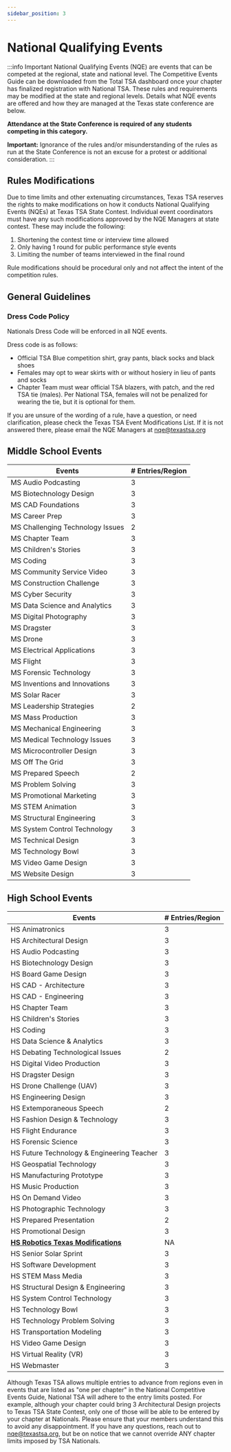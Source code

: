 ```yaml
---
sidebar_position: 3
---
```


# National Qualifying Events

:::info Important
National Qualifying Events (NQE) are events that can be competed at the regional, state and national level.  The Competitive Events Guide can be downloaded from the Total TSA dashboard once your chapter has finalized registration with National TSA. These rules and requirements may be modified at the state and regional levels. Details what NQE events are offered and how they are managed at the Texas state conference are below.

**Attendance at the State Conference is required of any students competing in this category.**

**Important:** Ignorance of the rules and/or misunderstanding of the rules as run at the State Conference is not an excuse for a protest or additional consideration.
:::

## Rules Modifications

Due to time limits and other extenuating circumstances, Texas TSA reserves the rights to make modifications on how it conducts National Qualifying Events (NQEs) at Texas TSA State Contest. Individual event coordinators must have any such modifications approved by the NQE Managers at state contest. These may include the following:

1. Shortening the contest time or interview time allowed
2. Only having 1 round for public performance style events
3. Limiting the number of teams interviewed in the final round

Rule modifications should be procedural only and not affect the intent of the competition rules.

## General Guidelines

### Dress Code Policy

Nationals Dress Code will be enforced in all NQE events.

Dress code is as follows:

- Official TSA Blue competition shirt, gray pants, black socks and black shoes
- Females may opt to wear skirts with or without hosiery in lieu of pants and socks
- Chapter Team must wear official TSA blazers, with patch, and the red TSA tie (males). Per National TSA, females will not be penalized for wearing the tie, but it is optional for them.

If you are unsure of the wording of a rule, have a question, or need clarification, please check the Texas TSA Event Modifications List. If it is not answered there, please email the NQE Managers at [nqe@texastsa.org](mailto:nqe@texastsa.org)

## Middle School Events

| Events                           | # Entries/Region |
| -------------------------------- | ---------------- |
| MS Audio Podcasting              | 3                |
| MS Biotechnology Design          | 3                |
| MS CAD Foundations               | 3                |
| MS Career Prep                   | 3                |
| MS Challenging Technology Issues | 2                |
| MS Chapter Team                  | 3                |
| MS Children's Stories            | 3                | 
| MS Coding                        | 3                |
| MS Community Service Video       | 3                |
| MS Construction Challenge        | 3                |
| MS Cyber Security                | 3                |
| MS Data Science and Analytics    | 3                | 
| MS Digital Photography           | 3                | 
| MS Dragster                      | 3                |
| MS Drone                         | 3                |
| MS Electrical Applications       | 3                |
| MS Flight                        | 3                |
| MS Forensic Technology           | 3                |
| MS Inventions and Innovations    | 3                |
| MS Solar Racer                   | 3                |
| MS Leadership Strategies         | 2                | 
| MS Mass Production               | 3                |
| MS Mechanical Engineering        | 3                |
| MS Medical Technology Issues     | 3                | 
| MS Microcontroller Design        | 3                |
| MS Off The Grid                  | 3                | 
| MS Prepared Speech               | 2                | 
| MS Problem Solving               | 3                |
| MS Promotional Marketing         | 3                |
| MS STEM Animation                | 3                | 
| MS Structural Engineering        | 3                |
| MS System Control Technology     | 3                | 
| MS Technical Design              | 3                |
| MS Technology Bowl               | 3                |
| MS Video Game Design             | 3                |
| MS Website Design                | 3                |

## High School Events

| Events                                                          | # Entries/Region |
| --------------------------------------------------------------- | ---------------- |
| HS Animatronics                                                 | 3                |
| HS Architectural Design                                         | 3                |
| HS Audio Podcasting                                             | 3                |
| HS Biotechnology Design                                         | 3                |
| HS Board Game Design                                            | 3                |
| HS CAD - Architecture                                           | 3                |
| HS CAD - Engineering                                            | 3                |
| HS Chapter Team                                                 | 3                |
| HS Children's Stories                                           | 3                |
| HS Coding                                                       | 3                |
| HS Data Science & Analytics                                     | 3                |
| HS Debating Technological Issues                                | 2                |
| HS Digital Video Production                                     | 3                |
| HS Dragster Design                                              | 3                |
| HS Drone Challenge (UAV)                                        | 3                |
| HS Engineering Design                                           | 3                |
| HS Extemporaneous Speech                                        | 2                |
| HS Fashion Design & Technology                                  | 3                |
| HS Flight Endurance                                             | 3                |
| HS Forensic Science                                             | 3                |
| HS Future Technology & Engineering Teacher                      | 3                |
| HS Geospatial Technology                                        | 3                |
| HS Manufacturing Prototype                                      | 3                |
| HS Music Production                                             | 3                |
| HS On Demand Video                                              | 3                |
| HS Photographic Technology                                      | 3                |
| HS Prepared Presentation                                        | 2                |
| HS Promotional Design                                           | 3                |
| **[HS Robotics Texas Modifications](/rec-foundation-robotics)** | NA               |
| HS Senior Solar Sprint                                          | 3                |
| HS Software Development                                         | 3                |
| HS STEM Mass Media                                              | 3                |
| HS Structural Design & Engineering                              | 3                |
| HS System Control Technology                                    | 3                |
| HS Technology Bowl                                              | 3                |
| HS Technology Problem Solving                                   | 3                |
| HS Transportation Modeling                                      | 3                |
| HS Video Game Design                                            | 3                |
| HS Virtual Reality (VR)                                         | 3                |
| HS Webmaster                                                    | 3                |

Although Texas TSA allows multiple entries to advance from regions even in events that are listed as "one per chapter" in the National Competitive Events Guide, National TSA will adhere to the entry limits posted. For example, although your chapter could bring 3 Architectural Design projects to Texas TSA State Contest, only one of those will be able to be entered by your chapter at Nationals. Please ensure that your members understand this to avoid any disappointment. If you have any questions, reach out to nqe@texastsa.org, but be on notice that we cannot override ANY chapter limits imposed by TSA Nationals. 